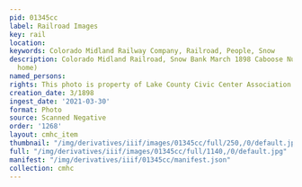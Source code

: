 ```yaml
---
pid: 01345cc
label: Railroad Images
key: rail
location: 
keywords: Colorado Midland Railway Company, Railroad, People, Snow
description: Colorado Midland Railroad, Snow Bank March 1898 Caboose Number 423 (Tabor
  home)
named_persons: 
rights: This photo is property of Lake County Civic Center Association.
creation_date: 3/1898
ingest_date: '2021-03-30'
format: Photo
source: Scanned Negative
order: '1268'
layout: cmhc_item
thumbnail: "/img/derivatives/iiif/images/01345cc/full/250,/0/default.jpg"
full: "/img/derivatives/iiif/images/01345cc/full/1140,/0/default.jpg"
manifest: "/img/derivatives/iiif/01345cc/manifest.json"
collection: cmhc
---
```

